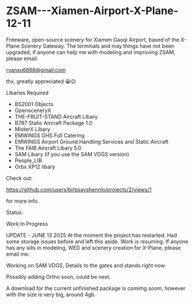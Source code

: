 # ZSAM---Xiamen-Airport-X-Plane-12-11
Freeware, open-source scenery for Xiamen Gaoqi Airport, based of the X-Plane Scenery Gateway. 
The terminals and may things have not been upgraded, if anyone can help me with modeling and improving ZSAM, please email:

ryanxu6868@gmail.com

thx, greatly appreciated 😀😉


Libaries Required

- BS2001 Objects
- OpensceneryX
- THE-FRUIT-STAND Aircraft Libary
- B787 Static Aircraft Package 1.0
- MisterX Libary
- EMWINGS GHS Full Catering
- EMWINGS Airport Ground Handling Services and Static Aircraft
- The FAIB Aircraft Libary 5.0
- SAM Libary (if you use the SAM VDGS version)
- People_LIB
- Orbx XP12 libary

Check out: 

https://github.com/users/birbsayshennlo/projects/2/views/1

for more info.

Status:

Work In Progress

UPDATE - JUNE 13 2025 
At the moment the project has restarted. Had some storage issues before and left this aside. Work is resuming. If anyone has any sills in modeling, WED and scenery creation for X-Plane, please email me.

Working on SAM VDGS, Details to the gates and stands right now.


Possibly adding Ortho soon, could be next.

A download for the current unfinished package is comimg soom, however with the size is very big, around 4gb.
